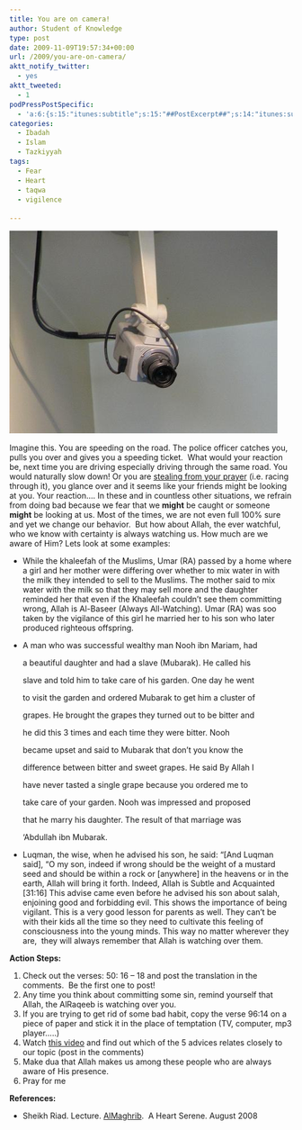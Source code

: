 ```yaml
---
title: You are on camera!
author: Student of Knowledge
type: post
date: 2009-11-09T19:57:34+00:00
url: /2009/you-are-on-camera/
aktt_notify_twitter:
  - yes
aktt_tweeted:
  - 1
podPressPostSpecific:
  - 'a:6:{s:15:"itunes:subtitle";s:15:"##PostExcerpt##";s:14:"itunes:summary";s:15:"##PostExcerpt##";s:15:"itunes:keywords";s:17:"##WordPressCats##";s:13:"itunes:author";s:10:"##Global##";s:15:"itunes:explicit";s:2:"No";s:12:"itunes:block";s:2:"No";}'
categories:
  - Ibadah
  - Islam
  - Tazkiyyah
tags:
  - Fear
  - Heart
  - taqwa
  - vigilence

---
```

![camera][1]
  
Imagine this. You are speeding on the road. The police officer catches you, pulls you over and gives you a speeding ticket.  What would your reaction be, next time you are driving especially driving through the same road. You would naturally slow down! Or you are <a href="http://salah.ilmfruits.com/topic/stealing-from-the-prayer" target="_blank">stealing from your prayer</a> (i.e. racing through it), you glance over and it seems like your friends might be looking at you. Your reaction&#8230;. In these and in countless other situations, we refrain from doing bad because we fear that we **might** be caught or someone **might** be looking at us. Most of the times, we are not even full 100% sure and yet we change our behavior.  But how about Allah, the ever watchful, who we know with certainty is always watching us. How much are we aware of Him? Lets look at some examples:

  * While the khaleefah of the Muslims, Umar (RA) passed by a home where a girl and her mother were differing over whether to mix water in with the milk they intended to sell to the Muslims. The mother said to mix water with the milk so that they may sell more and the daughter reminded her that even if the Khaleefah couldn’t see them committing wrong, Allah is Al-Baseer (Always All-Watching). Umar (RA) was soo taken by the vigilance of this girl he married her to his son who later produced righteous offspring.

  * A man who was successful wealthy man Nooh ibn Mariam, had
  
    a beautiful daughter and had a slave (Mubarak). He called his
  
    slave and told him to take care of his garden. One day he went
  
    to visit the garden and ordered Mubarak to get him a cluster of
  
    grapes. He brought the grapes they turned out to be bitter and
  
    he did this 3 times and each time they were bitter. Nooh
  
    became upset and said to Mubarak that don’t you know the
  
    difference between bitter and sweet grapes. He said By Allah I
  
    have never tasted a single grape because you ordered me to
  
    take care of your garden. Nooh was impressed and proposed
  
    that he marry his daughter. The result of that marriage was
  
    ‘Abdullah ibn Mubarak.

  * Luqman, the wise, when he advised his son, he said: &#8220;[And Luqman said], &#8220;O my son, indeed if wrong should be the weight of a mustard seed and should be within a rock or [anywhere] in the heavens or in the earth, Allah will bring it forth. Indeed, Allah is Subtle and Acquainted [31:16] This advise came even before he advised his son about salah, enjoining good and forbidding evil. This shows the importance of being vigilant. This is a very good lesson for parents as well. They can&#8217;t be with their kids all the time so they need to cultivate this feeling of consciousness into the young minds. This way no matter wherever they are,  they will always remember that Allah is watching over them.

**Action Steps:**

  1. Check out the verses: 50: 16 &#8211; 18 and post the translation in the comments.  Be the first one to post!
  2. Any time you think about committing some sin, remind yourself that Allah, the AlRaqeeb is watching over you.
  3. If you are trying to get rid of some bad habit, copy the verse 96:14 on a piece of paper and stick it in the place of temptation (TV, computer, mp3 player&#8230;..)
  4. Watch <a href="http://www.youtube.com/watch?v=EM5CN3WBa7o" target="_blank">this video</a> and find out which of the 5 advices relates closely to our topic (post in the comments)
  5. Make dua that Allah makes us among these people who are always aware of His presence.
  6. Pray for me

**References:**

  * Sheikh Riad. Lecture. <a title="The AlMaghrib institute for Islamic studies" onclick="return alinks_click(this);" href="../almaghrib/">AlMaghrib</a>.  A Heart Serene. August 2008

 [1]: /wp-content/uploads/2009/11/795px-Security_camera_closeup.jpeg